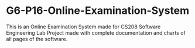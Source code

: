 # G6-P16-Online-Examination-System 


This is an Online Examination System made for CS208 Software Engineering Lab Project made with complete documentation and charts of all pages of the software.